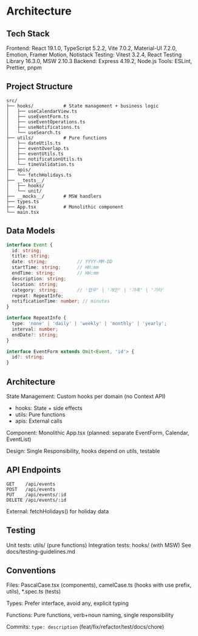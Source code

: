 # Architecture

## Tech Stack

Frontend: React 19.1.0, TypeScript 5.2.2, Vite 7.0.2, Material-UI 7.2.0, Emotion, Framer Motion, Notistack
Testing: Vitest 3.2.4, React Testing Library 16.3.0, MSW 2.10.3
Backend: Express 4.19.2, Node.js
Tools: ESLint, Prettier, pnpm

## Project Structure

```
src/
├── hooks/           # State management + business logic
│   ├── useCalendarView.ts
│   ├── useEventForm.ts
│   ├── useEventOperations.ts
│   ├── useNotifications.ts
│   └── useSearch.ts
├── utils/           # Pure functions
│   ├── dateUtils.ts
│   ├── eventOverlap.ts
│   ├── eventUtils.ts
│   ├── notificationUtils.ts
│   └── timeValidation.ts
├── apis/
│   └── fetchHolidays.ts
├── __tests__/
│   ├── hooks/
│   └── unit/
├── __mocks__/       # MSW handlers
├── types.ts
├── App.tsx          # Monolithic component
└── main.tsx
```

## Data Models

```typescript
interface Event {
  id: string;
  title: string;
  date: string;           // YYYY-MM-DD
  startTime: string;      // HH:mm
  endTime: string;        // HH:mm
  description: string;
  location: string;
  category: string;       // '업무' | '개인' | '가족' | '기타'
  repeat: RepeatInfo;
  notificationTime: number; // minutes
}

interface RepeatInfo {
  type: 'none' | 'daily' | 'weekly' | 'monthly' | 'yearly';
  interval: number;
  endDate?: string;
}

interface EventForm extends Omit<Event, 'id'> {
  id?: string;
}
```

## Architecture

State Management: Custom hooks per domain (no Context API)
- hooks: State + side effects
- utils: Pure functions
- apis: External calls

Component: Monolithic App.tsx (planned: separate EventForm, Calendar, EventList)

Design: Single Responsibility, hooks depend on utils, testable

## API Endpoints

```
GET    /api/events
POST   /api/events
PUT    /api/events/:id
DELETE /api/events/:id
```

External: fetchHolidays() for holiday data

## Testing

Unit tests: utils/ (pure functions)
Integration tests: hooks/ (with MSW)
See docs/testing-guidelines.md

## Conventions

Files: PascalCase.tsx (components), camelCase.ts (hooks with use prefix, utils), *.spec.ts (tests)

Types: Prefer interface, avoid any, explicit typing

Functions: Pure functions, verb+noun naming, single responsibility

Commits: `type: description` (feat/fix/refactor/test/docs/chore)

